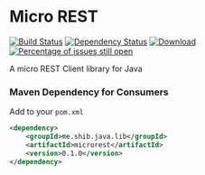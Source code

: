 # Micro REST
[![Build Status](https://travis-ci.org/shibme/microrest.svg)](https://travis-ci.org/shibme/microrest)
[![Dependency Status](https://www.versioneye.com/user/projects/571d4053fcd19a004544226e/badge.svg?style=flat)](https://www.versioneye.com/user/projects/571d4053fcd19a004544226e)
[![Download](https://api.bintray.com/packages/shibme/maven/microrest/images/download.svg)](https://bintray.com/shibme/maven/microrest/_latestVersion)
[![Percentage of issues still open](http://isitmaintained.com/badge/open/shibme/microrest.svg)](http://isitmaintained.com/project/shibme/microrest "Percentage of issues still open")

A micro REST Client library for Java

### Maven Dependency for Consumers
Add to your `pom.xml`
```xml
<dependency>
	<groupId>me.shib.java.lib</groupId>
	<artifactId>microrest</artifactId>
	<version>0.1.0</version>
</dependency>
```
